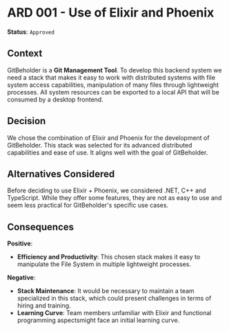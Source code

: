 # ARD 001 - Use of Elixir and Phoenix

**Status**: `Approved`

## Context
GitBeholder is a **Git Management Tool**. To develop this backend system we need a stack that makes it easy to work with distributed systems with file system access capabilities, manipulation of many files through lightweight processes. All system resources can be exported to a local API that will be consumed by a desktop frontend.

## Decision
We chose the combination of Elixir and Phoenix for the development of GitBeholder. This stack was selected for its advanced distributed capabilities and ease of use. It aligns well with the goal of GitBeholder.

## Alternatives Considered
Before deciding to use Elixir + Phoenix, we considered .NET, C++ and TypeScript. While they offer some features, they are not as easy to use and seem less practical for GitBeholder's specific use cases.

## Consequences

**Positive**:
- **Efficiency and Productivity**: This chosen stack makes it easy to manipulate the File System in multiple lightweight processes.

**Negative**:
- **Stack Maintenance**: It would be necessary to maintain a team specialized in this stack, which could present challenges in terms of hiring and training.
- **Learning Curve**: Team members unfamiliar with Elixir and functional programming aspectsmight face an initial learning curve.